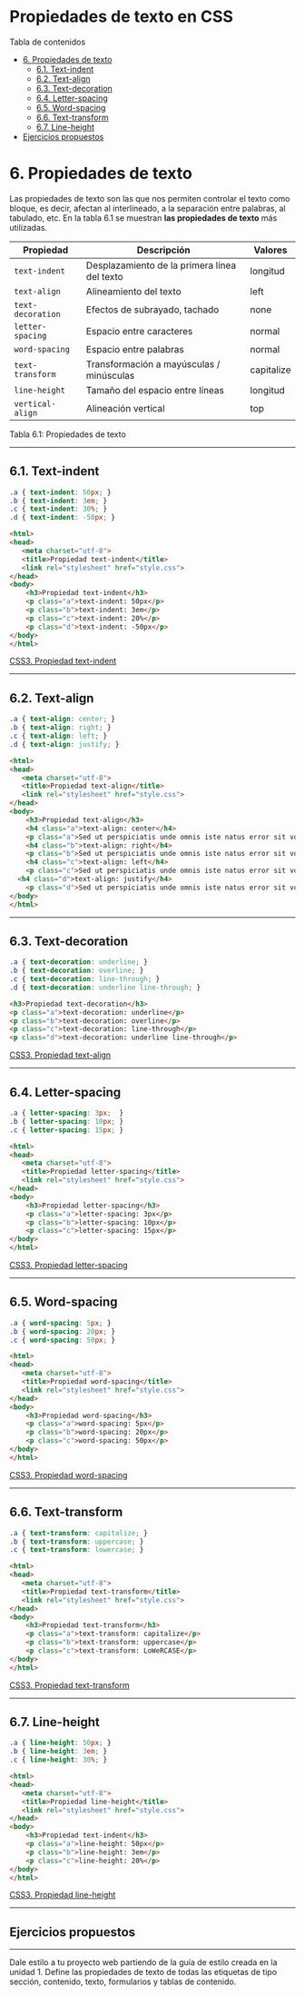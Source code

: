 # **Propiedades de texto en CSS**

Tabla de contenidos

-   [6\. Propiedades de texto](https://www.eniun.com/atributos-propiedades-textos-css/#6-Propiedades-de-texto)
    -   [6.1. Text-indent](https://www.eniun.com/atributos-propiedades-textos-css/#61-Text-indent)
    -   [6.2. Text-align](https://www.eniun.com/atributos-propiedades-textos-css/#62-Text-align)
    -   [6.3. Text-decoration](https://www.eniun.com/atributos-propiedades-textos-css/#63-Text-decoration)
    -   [6.4. Letter-spacing](https://www.eniun.com/atributos-propiedades-textos-css/#64-Letter-spacing)
    -   [6.5. Word-spacing](https://www.eniun.com/atributos-propiedades-textos-css/#65-Word-spacing)
    -   [6.6. Text-transform](https://www.eniun.com/atributos-propiedades-textos-css/#66-Text-transform)
    -   [6.7. Line-height](https://www.eniun.com/atributos-propiedades-textos-css/#67-Line-height)
-   [Ejercicios propuestos](https://www.eniun.com/atributos-propiedades-textos-css/#Ejercicios-propuestos)

# 6. Propiedades de texto

Las propiedades de texto son las que nos permiten controlar el texto como bloque, es decir, afectan al interlineado, a la separación entre palabras, al tabulado, etc. En la tabla 6.1 se muestran **las propiedades de texto** más utilizadas.

| Propiedad | Descripción | Valores |
| --- | --- | --- |
| `text-indent` | Desplazamiento de la primera línea del texto | longitud | porcentaje |
| `text-align` | Alineamiento del texto | left | right | center | justify |
| `text-decoration` | Efectos de subrayado, tachado | none | underline | overline | line-through | * |
| `letter-spacing` | Espacio entre caracteres | normal | longitud |
| `word-spacing` | Espacio entre palabras | normal | longitud |
| `text-transform` | Transformación a mayúsculas / minúsculas | capitalize | uppercase | lowercase | none |
| `line-height` | Tamaño del espacio entre líneas | longitud | porcentaje |
| `vertical-align` | Alineación vertical | top | middle | bottom |
Tabla 6.1: Propiedades de texto

* * * * *

## 6.1. Text-indent

```css
.a { text-indent: 50px; }
.b { text-indent: 3em; }
.c { text-indent: 30%; }
.d { text-indent: -50px; }
```

```html
<html>
<head>
   <meta charset="utf-8"> 
   <title>Propiedad text-indent</title> 
   <link rel="stylesheet" href="style.css"> 
</head>
<body>
    <h3>Propiedad text-indent</h3>
    <p class="a">text-indent: 50px</p>
    <p class="b">text-indent: 3em</p>
    <p class="c">text-indent: 20%</p>
    <p class="d">text-indent: -50px</p>
</body>
</html>
``` 

[CSS3. Propiedad text-indent](https://codepen.io/sergio-rey-personal/pen/Yzwpxmr)

* * * * *

## 6.2. Text-align

```css
.a { text-align: center; }
.b { text-align: right; }
.c { text-align: left; }
.d { text-align: justify; }
```

```html
<html>
<head>
   <meta charset="utf-8"> 
   <title>Propiedad text-align</title> 
   <link rel="stylesheet" href="style.css"> 
</head>
<body>
    <h3>Propiedad text-align</h3>
    <h4 class="a">text-align: center</h4>
    <p class="a">Sed ut perspiciatis unde omnis iste natus error sit voluptatem accusantium doloremque laudantium. </p>
    <h4 class="b">text-align: right</h4>
    <p class="b">Sed ut perspiciatis unde omnis iste natus error sit voluptatem accusantium doloremque laudantium. </p>
    <h4 class="c">text-align: left</h4>
    <p class="c">Sed ut perspiciatis unde omnis iste natus error sit voluptatem accusantium doloremque laudantium. </p>
  <h4 class="d">text-align: justify</h4>
    <p class="d">Sed ut perspiciatis unde omnis iste natus error sit voluptatem accusantium doloremque laudantium.</p>
</body>
</html>
```

* * * * *

## 6.3. Text-decoration

```css
.a { text-decoration: underline; }
.b { text-decoration: overline; }
.c { text-decoration: line-through; }
.d { text-decoration: underline line-through; } 
```
```html
<h3>Propiedad text-decoration</h3>
<p class="a">text-decoration: underline</p>
<p class="b">text-decoration: overline</p>
<p class="c">text-decoration: line-through</p>
<p class="d">text-decoration: underline line-through</p>
```

[CSS3. Propiedad text-align](https://codepen.io/sergio-rey-personal/pen/bGEBoGO)

* * * * *

6.4. Letter-spacing
-------------------

```css
.a { letter-spacing: 3px;  }
.b { letter-spacing: 10px; }
.c { letter-spacing: 15px; }
```

```html
<html>
<head>
   <meta charset="utf-8"> 
   <title>Propiedad letter-spacing</title> 
   <link rel="stylesheet" href="style.css"> 
</head>
<body>
    <h3>Propiedad letter-spacing</h3>
    <p class="a">letter-spacing: 3px</p>
    <p class="b">letter-spacing: 10px</p>
    <p class="c">letter-spacing: 15px</p>
</body>
</html>
```

[CSS3. Propiedad letter-spacing](https://codepen.io/sergio-rey-personal/pen/GRoNMgd)

* * * * *

## 6.5. Word-spacing

```css
.a { word-spacing: 5px; }
.b { word-spacing: 20px; }
.c { word-spacing: 50px; }
```
```html
<html>
<head>
   <meta charset="utf-8"> 
   <title>Propiedad word-spacing</title> 
   <link rel="stylesheet" href="style.css"> 
</head>
<body>
    <h3>Propiedad word-spacing</h3>
    <p class="a">word-spacing: 5px</p>
    <p class="b">word-spacing: 20px</p>
    <p class="c">word-spacing: 50px</p>
</body>
</html>
```

[CSS3. Propiedad word-spacing](https://codepen.io/sergio-rey-personal/pen/abdBLvB)

* * * * *

## 6.6. Text-transform

```css
.a { text-transform: capitalize; }
.b { text-transform: uppercase; }
.c { text-transform: lowercase; }
```
```html
<html>
<head>
   <meta charset="utf-8"> 
   <title>Propiedad text-transform</title> 
   <link rel="stylesheet" href="style.css"> 
</head>
<body>
    <h3>Propiedad text-transform</h3>
    <p class="a">text-transform: capitalize</p>
    <p class="b">text-transform: uppercase</p>
    <p class="c">text-transform: LoWeRCASE</p>
</body>
</html>
```

[CSS3. Propiedad text-transform](https://codepen.io/sergio-rey-personal/pen/oNbYGbe)

* * * * *

## 6.7. Line-height

```css
.a { line-height: 50px; }
.b { line-height: 3em; }
.c { line-height: 30%; }
```

```html
<html>
<head>
   <meta charset="utf-8"> 
   <title>Propiedad line-height</title> 
   <link rel="stylesheet" href="style.css"> 
</head>
<body>
    <h3>Propiedad text-indent</h3>
    <p class="a">line-height: 50px</p>
    <p class="b">line-height: 3em</p>
    <p class="c">line-height: 20%</p>
</body>
</html>
```

[CSS3. Propiedad line-height](https://codepen.io/sergio-rey-personal/pen/abdBLmp)

* * * * *

## Ejercicios propuestos
---------------------

Dale estilo a tu proyecto web partiendo de la guía de estilo creada en la unidad 1. Define las propiedades de texto de todas las etiquetas de tipo sección, contenido, texto, formularios y tablas de contenido.